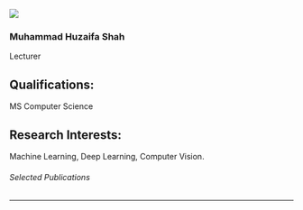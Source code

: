 [![](https://giki.edu.pk/wp-content/uploads/2019/08/Lecturer-M.-Huzaifa-Shah-FCSE-scaled.webp)](https://giki.edu.pk/wp-content/uploads/2019/08/Lecturer-M.-Huzaifa-Shah-FCSE-scaled.webp)
### Muhammad Huzaifa Shah
Lecturer
## Qualifications:
MS Computer Science
## Research Interests:
Machine Learning, Deep Learning, Computer Vision.
###### Selected Publications
* * *
